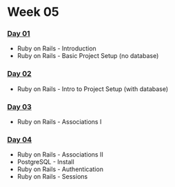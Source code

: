 # Week 05

### ​[Day 01](https://granthanrahan.gitbook.io/wdi27/daily-stuff/week-05/day-01)​

* Ruby on Rails - Introduction
* Ruby on Rails - Basic Project Setup \(no database\)

### ​[Day 02​](day-02.md)

* Ruby on Rails - Intro to Project Setup \(with database\)

### ​[Day 03​](day-03.md)

* Ruby on Rails - Associations I 

### ​[Day 04​](day-04.md)

* Ruby on Rails - Associations II
* PostgreSQL - Install
* Ruby on Rails - Authentication
* Ruby on Rails - Sessions

